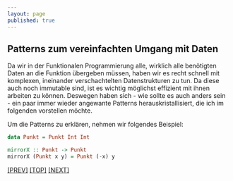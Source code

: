 ```yaml
---
layout: page
published: true
---
```


Patterns zum vereinfachten Umgang mit Daten
----------------------------------------------

Da wir in der Funktionalen Programmierung alle, wirklich alle benötigten Daten an die Funktion übergeben müssen, haben wir es recht schnell mit komplexen, ineinander verschachtelten Datenstrukturen zu tun. Da diese auch noch immutable sind, ist es wichtig möglichst effizient mit ihnen arbeiten zu können. Deswegen haben sich - wie sollte es auch anders sein - ein paar immer wieder angewante Patterns herauskristallisiert, die ich im folgenden vorstellen möchte.  

Um die Patterns zu erklären, nehmen wir folgendes Beispiel:

```haskell
data Punkt = Punkt Int Int

mirrorX :: Punkt -> Punkt
mirrorX (Punkt x y) = Punkt (-x) y
```

[[PREV]](/haskell/Komposition-Funktionen) [[TOP]](/haskell/Preface) [[NEXT]](/haskell/Patterns-Functor)

